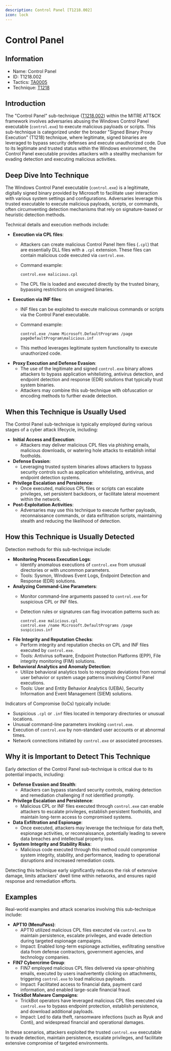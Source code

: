 ```yaml
---
description: Control Panel [T1218.002]
icon: lock
---
```


# Control Panel

## Information

* Name: Control Panel
* ID: T1218.002
* Tactics: [TA0005](../)
* Technique: [T1218](./)

## Introduction

The "Control Panel" sub-technique ([T1218.002](https://attack.mitre.org/techniques/T1218/002/)) within the MITRE ATT\&CK framework involves adversaries abusing the Windows Control Panel executable (`control.exe`) to execute malicious payloads or scripts. This sub-technique is categorized under the broader "Signed Binary Proxy Execution" (T1218) technique, where legitimate, signed binaries are leveraged to bypass security defenses and execute unauthorized code. Due to its legitimate and trusted status within the Windows environment, the Control Panel executable provides attackers with a stealthy mechanism for evading detection and executing malicious activities.

## Deep Dive Into Technique

The Windows Control Panel executable (`control.exe`) is a legitimate, digitally signed binary provided by Microsoft to facilitate user interaction with various system settings and configurations. Adversaries leverage this trusted executable to execute malicious payloads, scripts, or commands, often circumventing detection mechanisms that rely on signature-based or heuristic detection methods.

Technical details and execution methods include:

* **Execution via CPL files**:
  * Attackers can create malicious Control Panel Item files (`.cpl`) that are essentially DLL files with a `.cpl` extension. These files can contain malicious code executed via `control.exe`.
  *   Command example:

      ```
      control.exe malicious.cpl
      ```
  * The CPL file is loaded and executed directly by the trusted binary, bypassing restrictions on unsigned binaries.
* **Execution via INF files**:
  * INF files can be exploited to execute malicious commands or scripts via the Control Panel executable.
  *   Command example:

      ```
      control.exe /name Microsoft.DefaultPrograms /page pageDefaultProgram\malicious.inf
      ```
  * This method leverages legitimate system functionality to execute unauthorized code.
* **Proxy Execution and Defense Evasion**:
  * The use of the legitimate and signed `control.exe` binary allows attackers to bypass application whitelisting, antivirus detection, and endpoint detection and response (EDR) solutions that typically trust system binaries.
  * Attackers may combine this sub-technique with obfuscation or encoding methods to further evade detection.

## When this Technique is Usually Used

The Control Panel sub-technique is typically employed during various stages of a cyber attack lifecycle, including:

* **Initial Access and Execution**:
  * Attackers may deliver malicious CPL files via phishing emails, malicious downloads, or watering hole attacks to establish initial footholds.
* **Defense Evasion**:
  * Leveraging trusted system binaries allows attackers to bypass security controls such as application whitelisting, antivirus, and endpoint detection systems.
* **Privilege Escalation and Persistence**:
  * Once executed, malicious CPL files or scripts can escalate privileges, set persistent backdoors, or facilitate lateral movement within the network.
* **Post-Exploitation Activities**:
  * Adversaries may use this technique to execute further payloads, reconnaissance commands, or data exfiltration scripts, maintaining stealth and reducing the likelihood of detection.

## How this Technique is Usually Detected

Detection methods for this sub-technique include:

* **Monitoring Process Execution Logs**:
  * Identify anomalous executions of `control.exe` from unusual directories or with uncommon parameters.
  * Tools: Sysmon, Windows Event Logs, Endpoint Detection and Response (EDR) solutions.
* **Analyzing Command-Line Parameters**:
  * Monitor command-line arguments passed to `control.exe` for suspicious CPL or INF files.
  *   Detection rules or signatures can flag invocation patterns such as:

      ```
      control.exe malicious.cpl
      control.exe /name Microsoft.DefaultPrograms /page suspicious.inf
      ```
* **File Integrity and Reputation Checks**:
  * Perform integrity and reputation checks on CPL and INF files executed by `control.exe`.
  * Tools: Antivirus software, Endpoint Protection Platforms (EPP), File integrity monitoring (FIM) solutions.
* **Behavioral Analytics and Anomaly Detection**:
  * Utilize behavioral analytics tools to recognize deviations from normal user behavior or system usage patterns involving Control Panel executions.
  * Tools: User and Entity Behavior Analytics (UEBA), Security Information and Event Management (SIEM) solutions.

Indicators of Compromise (IoCs) typically include:

* Suspicious `.cpl` or `.inf` files located in temporary directories or unusual locations.
* Unusual command-line parameters invoking `control.exe`.
* Execution of `control.exe` by non-standard user accounts or at abnormal times.
* Network connections initiated by `control.exe` or associated processes.

## Why it is Important to Detect This Technique

Early detection of the Control Panel sub-technique is critical due to its potential impacts, including:

* **Defense Evasion and Stealth**:
  * Attackers can bypass standard security controls, making detection and remediation challenging if not identified promptly.
* **Privilege Escalation and Persistence**:
  * Malicious CPL or INF files executed through `control.exe` can enable attackers to escalate privileges, establish persistent footholds, and maintain long-term access to compromised systems.
* **Data Exfiltration and Espionage**:
  * Once executed, attackers may leverage the technique for data theft, espionage activities, or reconnaissance, potentially leading to severe data breaches and intellectual property loss.
* **System Integrity and Stability Risks**:
  * Malicious code executed through this method could compromise system integrity, stability, and performance, leading to operational disruptions and increased remediation costs.

Detecting this technique early significantly reduces the risk of extensive damage, limits attackers' dwell time within networks, and ensures rapid response and remediation efforts.

## Examples

Real-world examples and attack scenarios involving this sub-technique include:

* **APT10 (MenuPass)**:
  * APT10 utilized malicious CPL files executed via `control.exe` to maintain persistence, escalate privileges, and evade detection during targeted espionage campaigns.
  * Impact: Enabled long-term espionage activities, exfiltrating sensitive data from defense contractors, government agencies, and technology companies.
* **FIN7 Cybercrime Group**:
  * FIN7 employed malicious CPL files delivered via spear-phishing emails, executed by users inadvertently clicking on attachments, triggering `control.exe` to load malicious payloads.
  * Impact: Facilitated access to financial data, payment card information, and enabled large-scale financial fraud.
* **TrickBot Malware Campaigns**:
  * TrickBot operators have leveraged malicious CPL files executed via `control.exe` to bypass endpoint protection, establish persistence, and download additional payloads.
  * Impact: Led to data theft, ransomware infections (such as Ryuk and Conti), and widespread financial and operational damages.

In these scenarios, attackers exploited the trusted `control.exe` executable to evade detection, maintain persistence, escalate privileges, and facilitate extensive compromise of targeted environments.

